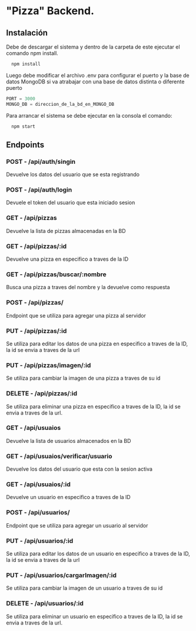 # "Pizza" Backend.

## Instalación

Debe de descargar el sistema y dentro de la carpeta de este ejecutar el comando npm install.

```bash
  npm install
```

Luego debe modificar el archivo .env para configurar el puerto y la base de datos MongoDB si va atrabajar con una base de datos distinta o diferente puerto

```javascript
PORT = 3000
MONGO_DB = direccion_de_la_bd_en_MONGO_DB
```

Para arrancar el sistema se debe ejecutar en la consola el comando:
```bash
  npm start
```

## Endpoints
### POST - /api/auth/singin
Devuelve los datos del usuario que se esta registrando
### POST - /api/auth/login
Devuele el token del usuario que esta iniciado sesion
### GET - /api/pizzas
Devuelve la lista de pizzas almacenadas en la BD
### GET - /api/pizzas/:id
Devuelve una pizza en especifico a traves de la ID
### GET - /api/pizzas/buscar/:nombre
Busca una pizza a traves del nombre y la devuelve como respuesta
### POST - /api/pizzas/
Endpoint que se utiliza para agregar una pizza al servidor
### PUT - /api/pizzas/:id
Se utiliza para editar los datos de una pizza en especifico a traves de la ID, la id se envia a traves de la url
### PUT - /api/pizzas/imagen/:id
Se utiliza para cambiar la imagen de una pizza a traves de su id
### DELETE - /api/pizzas/:id
Se utiliza para eliminar una pizza en especifico a traves de la ID, la id se envia a traves de la url.
### GET - /api/usuaios
Devuelve la lista de usuarios almacenados en la BD
### GET - /api/usuaios/verificar/usuario
Devuelve los datos del usuario que esta con la sesion activa
### GET - /api/usuaios/:id
Devuelve un usuario en especifico a traves de la ID
### POST - /api/usuarios/
Endpoint que se utiliza para agregar un usuario al servidor
### PUT - /api/usuarios/:id
Se utiliza para editar los datos de un usuario en especifico a traves de la ID, la id se envia a traves de la url
### PUT - /api/usuarios/cargarImagen/:id
Se utiliza para cambiar la imagen de un usuario a traves de su id
### DELETE - /api/usuarios/:id
Se utiliza para eliminar un usuario en especifico a traves de la ID, la id se envia a traves de la url.
